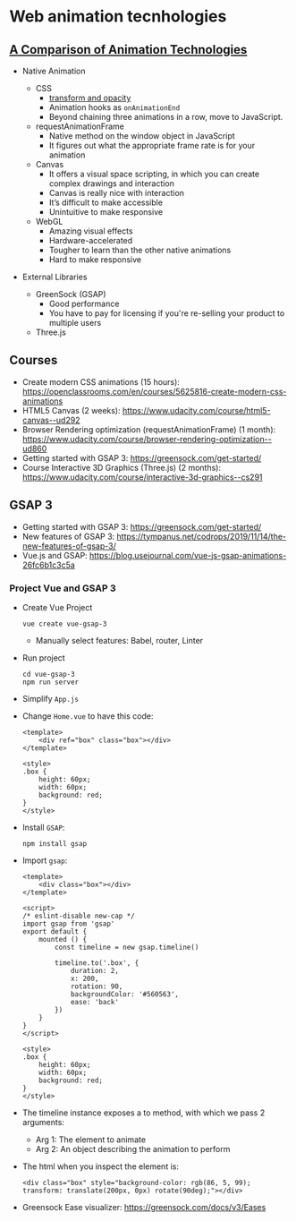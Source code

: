 # Web animation tecnhologies

## [A Comparison of Animation Technologies](https://css-tricks.com/comparison-animation-technologies/)

- Native Animation
    - CSS
        - [transform and opacity](https://www.html5rocks.com/en/tutorials/speed/high-performance-animations/)
        - Animation hooks as `onAnimationEnd`
        - Beyond chaining three animations in a row, move to JavaScript.
    - requestAnimationFrame
        - Native method on the window object in JavaScript
        - It figures out what the appropriate frame rate is for your animation
    - Canvas
        -  It offers a visual space scripting, in which you can create complex drawings and interaction
        - Canvas is really nice with interaction
        - It’s difficult to make accessible
        - Unintuitive to make responsive
    - WebGL
        - Amazing visual effects
        - Hardware-accelerated
        - Tougher to learn than the other native animations
        - Hard to make responsive

- External Libraries
    - GreenSock (GSAP)
        - Good performance
        - You have to pay for licensing if you're re-selling your product to multiple users
    - Three.js

## Courses

- Create modern CSS animations (15 hours): https://openclassrooms.com/en/courses/5625816-create-modern-css-animations
- HTML5 Canvas (2 weeks): https://www.udacity.com/course/html5-canvas--ud292
- Browser Rendering optimization (requestAnimationFrame) (1 month): https://www.udacity.com/course/browser-rendering-optimization--ud860
- Getting started with GSAP 3: https://greensock.com/get-started/
- Course Interactive 3D Graphics (Three.js) (2 months): https://www.udacity.com/course/interactive-3d-graphics--cs291

## GSAP 3
- Getting started with GSAP 3: https://greensock.com/get-started/
- New features of GSAP 3: https://tympanus.net/codrops/2019/11/14/the-new-features-of-gsap-3/
- Vue.js and GSAP: https://blog.usejournal.com/vue-js-gsap-animations-26fc6b1c3c5a

### Project Vue and GSAP 3

- Create Vue Project

    ```
    vue create vue-gsap-3
    ```

    - Manually select features: Babel, router, Linter

- Run project

    ```
    cd vue-gsap-3
    npm run server
    ```

- Simplify `App.js`

- Change `Home.vue` to have this code:

    ```
    <template>
        <div ref="box" class="box"></div>
    </template>

    <style>
    .box {
        height: 60px;
        width: 60px;
        background: red;
    }
    </style>
    ```

- Install `GSAP`:

    ```
    npm install gsap
    ```

- Import `gsap`:

    ```
    <template>
        <div class="box"></div>
    </template>

    <script>
    /* eslint-disable new-cap */
    import gsap from 'gsap'
    export default {
        mounted () {
            const timeline = new gsap.timeline()

            timeline.to('.box', {
                duration: 2,
                x: 200,
                rotation: 90,
                backgroundColor: '#560563',
                ease: 'back'
            })
        }
    }
    </script>

    <style>
    .box {
        height: 60px;
        width: 60px;
        background: red;
    }
    </style>
    ```

- The timeline instance exposes a to method, with which we pass 2 arguments:
    - Arg 1: The element to animate
    - Arg 2: An object describing the animation to perform

- The html when you inspect the element is:

    ```
    <div class="box" style="background-color: rgb(86, 5, 99); transform: translate(200px, 0px) rotate(90deg);"></div>
    ```

- Greensock Ease visualizer: https://greensock.com/docs/v3/Eases


